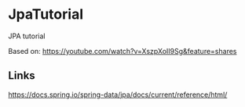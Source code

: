 # JpaTutorial
JPA tutorial

Based on: https://youtube.com/watch?v=XszpXoII9Sg&feature=shares

## Links

https://docs.spring.io/spring-data/jpa/docs/current/reference/html/
